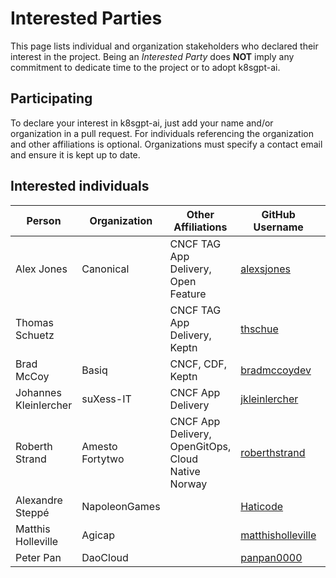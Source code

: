 # Interested Parties

This page lists individual and organization stakeholders who declared their interest in the project.
Being an _Interested Party_ does **NOT** imply any commitment to dedicate time to the project or to adopt k8sgpt-ai.

## Participating

To declare your interest in k8sgpt-ai, just add your name and/or organization
in a pull request. For individuals referencing the organization and other
affiliations is optional. Organizations must specify a contact email and ensure
it is kept up to date.

## Interested individuals

| Person                | Organization    | Other Affiliations                                 | GitHub Username                                            | Gitlab Username |
|-----------------------|-----------------|----------------------------------------------------|------------------------------------------------------------|-----------------|
| Alex Jones            | Canonical       | CNCF TAG App Delivery, Open Feature                | [alexsjones](https://github.com/AlexsJones)                | N/A             |
| Thomas Schuetz        |                 | CNCF TAG App Delivery, Keptn                       | [thschue](https://github.com/thschue)                      | N/A             |
| Brad McCoy            | Basiq           | CNCF, CDF, Keptn                                   | [bradmccoydev](https://github.com/bradmccoydev)            | N/A             |
| Johannes Kleinlercher | suXess-IT       | CNCF App Delivery                                  | [jkleinlercher](https://github.com/jkleinlercher)          | N/A             |
| Roberth Strand        | Amesto Fortytwo | CNCF App Delivery, OpenGitOps, Cloud Native Norway | [roberthstrand](https://github.com/roberthstrand)          | N/A             |
| Alexandre Steppé      | NapoleonGames   |                                                    | [Haticode](https://github.com/HatiCode)                    | N/A             |
| Matthis Holleville    | Agicap          |                                                    | [matthisholleville](https://github.com/matthisholleville)  | N/A             |
| Peter Pan             | DaoCloud        |                                                    | [panpan0000](https://github.com/panpan0000)                | N/A             |
